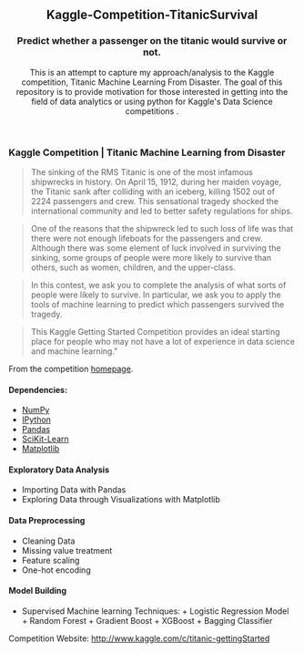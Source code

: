 <p align="center">
  
  <h2 align="center">Kaggle-Competition-TitanicSurvival</h2>
  <h3 align="center">Predict whether a passenger on the titanic would survive or not.</h3>

  <p align="center">
    This is an attempt to capture my approach/analysis to the Kaggle competition, Titanic Machine Learning From Disaster. The goal of this repository is to provide motivation for those interested in getting into the field of data analytics or using python for Kaggle's Data Science competitions .
    <br>
    
  </p>
</p>

<br> 


### Kaggle Competition | Titanic Machine Learning from Disaster

>The sinking of the RMS Titanic is one of the most infamous shipwrecks in history.  On April 15, 1912, during her maiden voyage, the Titanic sank after colliding with an iceberg, killing 1502 out of 2224 passengers and crew.  This sensational tragedy shocked the international community and led to better safety regulations for ships.

>One of the reasons that the shipwreck led to such loss of life was that there were not enough lifeboats for the passengers and crew.  Although there was some element of luck involved in surviving the sinking, some groups of people were more likely to survive than others, such as women, children, and the upper-class.

>In this contest, we ask you to complete the analysis of what sorts of people were likely to survive.  In particular, we ask you to apply the tools of machine learning to predict which passengers survived the tragedy.

>This Kaggle Getting Started Competition provides an ideal starting place for people who may not have a lot of experience in data science and machine learning."

From the competition [homepage](http://www.kaggle.com/c/titanic-gettingStarted).

#### Dependencies:
* [NumPy](http://www.numpy.org/)
* [IPython](http://ipython.org/)
* [Pandas](http://pandas.pydata.org/)
* [SciKit-Learn](http://scikit-learn.org/stable/)
* [Matplotlib](http://matplotlib.org/)

#### Exploratory Data Analysis
*   Importing Data with Pandas
*   Exploring Data through Visualizations with Matplotlib

#### Data Preprocessing
*   Cleaning Data
*   Missing value treatment
*   Feature scaling
*   One-hot encoding

#### Model Building
*    Supervised Machine learning Techniques:
    +   Logistic Regression Model
    +   Random Forest
    +   Gradient Boost
    +   XGBoost
    +   Bagging Classifier

Competition Website: http://www.kaggle.com/c/titanic-gettingStarted
